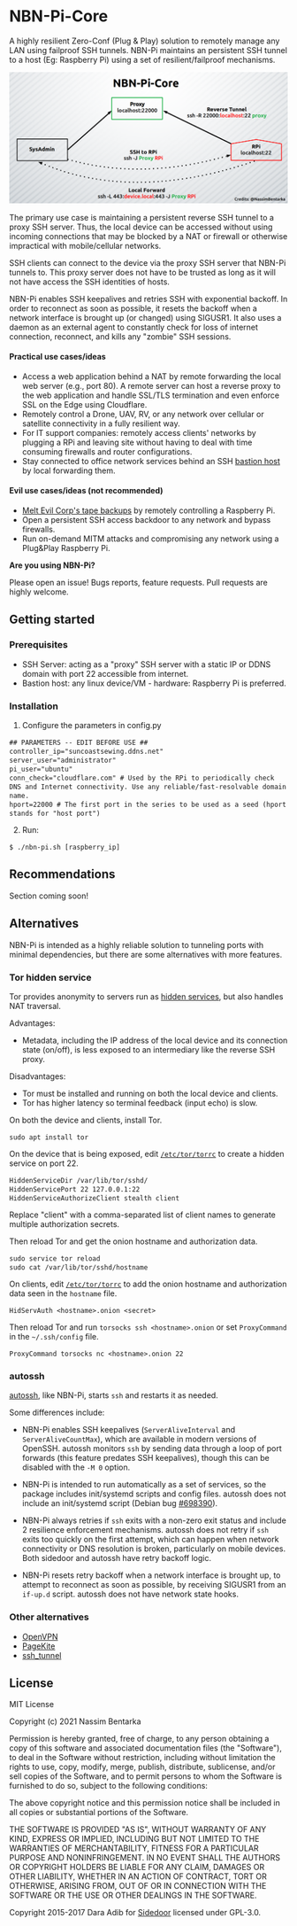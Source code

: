 # NBN-Pi-Core
A highly resilient Zero-Conf (Plug & Play) solution to remotely manage any LAN using failproof SSH tunnels.
NBN-Pi maintains an persistent SSH tunnel to a host (Eg: Raspberry Pi) using a set of resilient/failproof mechanisms.

![NBN-Pi Tunneling](https://github.com/NassimBentarka/NBN-Pi-Core/raw/main/docs/assets/NBN-Pi-Core%20Diagram.png)

The primary use case is maintaining a persistent reverse SSH tunnel to a proxy SSH server. Thus, the local device can be accessed without using incoming connections that may be blocked by a NAT or firewall or otherwise impractical with mobile/cellular networks.

SSH clients can connect to the device via the proxy SSH server that NBN-Pi tunnels to. This proxy server does not have to be trusted as long as it will not have access the SSH identities of hosts.

NBN-Pi enables SSH keepalives and retries SSH with exponential backoff. In order to reconnect as soon as possible, it resets the backoff when a network interface is brought up (or changed) using SIGUSR1. It also uses a daemon as an external agent to constantly check for loss of internet connection, reconnect, and kills any "zombie" SSH sessions.

#### Practical use cases/ideas

 * Access a web application behind a NAT by remote forwarding the local web server (e.g., port 80). A remote server can host a reverse proxy to the web application and handle SSL/TLS termination and even enforce SSL on the Edge using Cloudflare.
 * Remotely control a Drone, UAV, RV, or any network over cellular or satellite connectivity in a fully resilient way.
 * For IT support companies: remotely access clients' networks by plugging a RPi and leaving site without having to deal with time consuming firewalls and router configurations.
 * Stay connected to office network services behind an SSH [bastion host](https://en.wikipedia.org/wiki/Bastion_host) by local forwarding them.

#### Evil use cases/ideas (not recommended)
 * [Melt Evil Corp's tape backups][mrrobot] by remotely controlling a Raspberry Pi.
 * Open a persistent SSH access backdoor to any network and bypass firewalls.
 * Run on-demand MITM attacks and compromising any network using a Plug&Play Raspberry Pi.

**Are you using NBN-Pi?**

Please open an issue!
Bugs reports, feature requests.
Pull requests are highly welcome.

## Getting started

### Prerequisites
  * SSH Server: acting as a "proxy" SSH server with a static IP or DDNS domain with port 22 accessible from internet.
  * Bastion host: any linux device/VM - hardware: Raspberry Pi is preferred.

### Installation

  1. Configure the parameters in config.py

```
## PARAMETERS -- EDIT BEFORE USE ##
controller_ip="suncoastsewing.ddns.net"
server_user="administrator"
pi_user="ubuntu"
conn_check="cloudflare.com" # Used by the RPi to periodically check DNS and Internet connectivity. Use any reliable/fast-resolvable domain name.
hport=22000 # The first port in the series to be used as a seed (hport stands for "host port")
```
  2. Run:
```
$ ./nbn-pi.sh [raspberry_ip]
```

## Recommendations

Section coming soon!

## Alternatives

NBN-Pi is intended as a highly reliable solution to tunneling ports with minimal dependencies, but there are some alternatives with more features.

### Tor hidden service

Tor provides anonymity to servers run as [hidden services][hidden-service], but also handles NAT traversal.

Advantages:

 * Metadata, including the IP address of the local device and its connection state (on/off), is less exposed to an intermediary like the reverse SSH proxy.

Disadvantages:

 * Tor must be installed and running on both the local device and clients.
 * Tor has higher latency so terminal feedback (input echo) is slow.

On both the device and clients, install Tor.

    sudo apt install tor

On the device that is being exposed, edit [`/etc/tor/torrc`][torrc] to create a hidden service on port 22.

    HiddenServiceDir /var/lib/tor/sshd/
    HiddenServicePort 22 127.0.0.1:22
    HiddenServiceAuthorizeClient stealth client

Replace "client" with a comma-separated list of client names to generate multiple authorization secrets.

Then reload Tor and get the onion hostname and authorization data.

    sudo service tor reload
    sudo cat /var/lib/tor/sshd/hostname

On clients, edit [`/etc/tor/torrc`][torrc] to add the onion hostname and authorization data seen in the `hostname` file.

    HidServAuth <hostname>.onion <secret>

Then reload Tor and run `torsocks ssh <hostname>.onion` or set `ProxyCommand` in the `~/.ssh/config` file.

    ProxyCommand torsocks nc <hostname>.onion 22

### autossh

[autossh](http://www.harding.motd.ca/autossh/), like NBN-Pi, starts `ssh` and restarts it as needed.

Some differences include:

 * NBN-Pi enables SSH keepalives
   (`ServerAliveInterval` and `ServerAliveCountMax`),
   which are available in modern versions of OpenSSH.
   autossh monitors `ssh` by sending data through
   a loop of port forwards (this feature predates SSH keepalives),
   though this can be disabled with the `-M 0` option.

 * NBN-Pi is intended to run automatically as a set of services,
   so the package includes init/systemd scripts and config files.
   autossh does not include an init/systemd script
   (Debian bug [#698390](https://bugs.debian.org/698390)).

 * NBN-Pi always retries if `ssh` exits with a non-zero exit status and include 2 resilience enforcement mechanisms.
   autossh does not retry if `ssh` exits too quickly on the first attempt,
   which can happen when network connectivity or DNS resolution
   is broken, particularly on mobile devices.
   Both sidedoor and autossh have retry backoff logic.

 * NBN-Pi resets retry backoff when a network interface is brought up,
   to attempt to reconnect as soon as possible, by receiving SIGUSR1
   from an `if-up.d` script. autossh does not have network state hooks.

### Other alternatives

 * [OpenVPN](https://en.wikipedia.org/wiki/OpenVPN)
 * [PageKite](https://github.com/pagekite/PyPagekite/)
 * [ssh_tunnel](http://sshtunnel.sourceforge.net/)

## License

MIT License

Copyright (c) 2021 Nassim Bentarka

Permission is hereby granted, free of charge, to any person obtaining a copy
of this software and associated documentation files (the "Software"), to deal
in the Software without restriction, including without limitation the rights
to use, copy, modify, merge, publish, distribute, sublicense, and/or sell
copies of the Software, and to permit persons to whom the Software is
furnished to do so, subject to the following conditions:

The above copyright notice and this permission notice shall be included in all
copies or substantial portions of the Software.

THE SOFTWARE IS PROVIDED "AS IS", WITHOUT WARRANTY OF ANY KIND, EXPRESS OR
IMPLIED, INCLUDING BUT NOT LIMITED TO THE WARRANTIES OF MERCHANTABILITY,
FITNESS FOR A PARTICULAR PURPOSE AND NONINFRINGEMENT. IN NO EVENT SHALL THE
AUTHORS OR COPYRIGHT HOLDERS BE LIABLE FOR ANY CLAIM, DAMAGES OR OTHER
LIABILITY, WHETHER IN AN ACTION OF CONTRACT, TORT OR OTHERWISE, ARISING FROM,
OUT OF OR IN CONNECTION WITH THE SOFTWARE OR THE USE OR OTHER DEALINGS IN THE
SOFTWARE.

Copyright 2015-2017 Dara Adib for [Sidedoor](https://github.com/daradib/sidedoor) licensed under GPL-3.0.

[mrrobot]: https://www.forbes.com/sites/abigailtracy/2015/07/15/hacking-the-hacks-mr-robot-episode-four-sam-esmail/
[edgeos]: https://help.ubnt.com/hc/en-us/articles/205202560-EdgeMAX-Add-other-Debian-packages-to-EdgeOS
[portforwarding]: https://blog.trackets.com/2014/05/17/ssh-tunnel-local-and-remote-port-forwarding-explained-with-examples.html
[hidden-service]: https://www.torproject.org/docs/tor-hidden-service.html.en
[torrc]: https://www.torproject.org/docs/tor-manual.html.en
